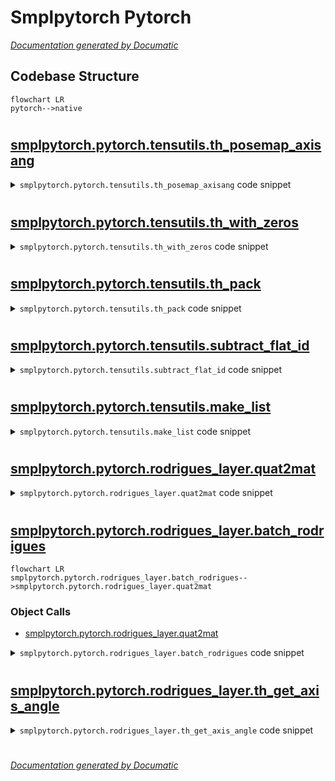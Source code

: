 # Smplpytorch Pytorch

[_Documentation generated by Documatic_](https://www.documatic.com)

<!---Documatic-section-Codebase Structure-start--->
## Codebase Structure

<!---Documatic-block-system_architecture-start--->
```mermaid
flowchart LR
pytorch-->native
```
<!---Documatic-block-system_architecture-end--->

# #
<!---Documatic-section-Codebase Structure-end--->

<!---Documatic-section-smplpytorch.pytorch.tensutils.th_posemap_axisang-start--->
## [smplpytorch.pytorch.tensutils.th_posemap_axisang](3-smplpytorch_pytorch.md#smplpytorch.pytorch.tensutils.th_posemap_axisang)

<!---Documatic-section-th_posemap_axisang-start--->
<!---Documatic-block-smplpytorch.pytorch.tensutils.th_posemap_axisang-start--->
<details>
	<summary><code>smplpytorch.pytorch.tensutils.th_posemap_axisang</code> code snippet</summary>

```python
def th_posemap_axisang(pose_vectors):
    rot_nb = int(pose_vectors.shape[1] / 3)
    rot_mats = []
    for joint_idx in range(rot_nb):
        axis_ang = pose_vectors[:, joint_idx * 3:(joint_idx + 1) * 3]
        rot_mat = rodrigues_layer.batch_rodrigues(axis_ang)
        rot_mats.append(rot_mat)
    rot_mats = torch.cat(rot_mats, 1)
    return rot_mats
```
</details>
<!---Documatic-block-smplpytorch.pytorch.tensutils.th_posemap_axisang-end--->
<!---Documatic-section-th_posemap_axisang-end--->

# #
<!---Documatic-section-smplpytorch.pytorch.tensutils.th_posemap_axisang-end--->

<!---Documatic-section-smplpytorch.pytorch.tensutils.th_with_zeros-start--->
## [smplpytorch.pytorch.tensutils.th_with_zeros](3-smplpytorch_pytorch.md#smplpytorch.pytorch.tensutils.th_with_zeros)

<!---Documatic-section-th_with_zeros-start--->
<!---Documatic-block-smplpytorch.pytorch.tensutils.th_with_zeros-start--->
<details>
	<summary><code>smplpytorch.pytorch.tensutils.th_with_zeros</code> code snippet</summary>

```python
def th_with_zeros(tensor):
    batch_size = tensor.shape[0]
    padding = tensor.new([0.0, 0.0, 0.0, 1.0])
    padding.requires_grad = False
    concat_list = [tensor, padding.view(1, 1, 4).repeat(batch_size, 1, 1)]
    cat_res = torch.cat(concat_list, 1)
    return cat_res
```
</details>
<!---Documatic-block-smplpytorch.pytorch.tensutils.th_with_zeros-end--->
<!---Documatic-section-th_with_zeros-end--->

# #
<!---Documatic-section-smplpytorch.pytorch.tensutils.th_with_zeros-end--->

<!---Documatic-section-smplpytorch.pytorch.tensutils.th_pack-start--->
## [smplpytorch.pytorch.tensutils.th_pack](3-smplpytorch_pytorch.md#smplpytorch.pytorch.tensutils.th_pack)

<!---Documatic-section-th_pack-start--->
<!---Documatic-block-smplpytorch.pytorch.tensutils.th_pack-start--->
<details>
	<summary><code>smplpytorch.pytorch.tensutils.th_pack</code> code snippet</summary>

```python
def th_pack(tensor):
    batch_size = tensor.shape[0]
    padding = tensor.new_zeros((batch_size, 4, 3))
    padding.requires_grad = False
    pack_list = [padding, tensor]
    pack_res = torch.cat(pack_list, 2)
    return pack_res
```
</details>
<!---Documatic-block-smplpytorch.pytorch.tensutils.th_pack-end--->
<!---Documatic-section-th_pack-end--->

# #
<!---Documatic-section-smplpytorch.pytorch.tensutils.th_pack-end--->

<!---Documatic-section-smplpytorch.pytorch.tensutils.subtract_flat_id-start--->
## [smplpytorch.pytorch.tensutils.subtract_flat_id](3-smplpytorch_pytorch.md#smplpytorch.pytorch.tensutils.subtract_flat_id)

<!---Documatic-section-subtract_flat_id-start--->
<!---Documatic-block-smplpytorch.pytorch.tensutils.subtract_flat_id-start--->
<details>
	<summary><code>smplpytorch.pytorch.tensutils.subtract_flat_id</code> code snippet</summary>

```python
def subtract_flat_id(rot_mats):
    id_flat = torch.eye(3, dtype=rot_mats.dtype, device=rot_mats.device).view(1, 9).repeat(rot_mats.shape[0], 23)
    results = rot_mats - id_flat
    return results
```
</details>
<!---Documatic-block-smplpytorch.pytorch.tensutils.subtract_flat_id-end--->
<!---Documatic-section-subtract_flat_id-end--->

# #
<!---Documatic-section-smplpytorch.pytorch.tensutils.subtract_flat_id-end--->

<!---Documatic-section-smplpytorch.pytorch.tensutils.make_list-start--->
## [smplpytorch.pytorch.tensutils.make_list](3-smplpytorch_pytorch.md#smplpytorch.pytorch.tensutils.make_list)

<!---Documatic-section-make_list-start--->
<!---Documatic-block-smplpytorch.pytorch.tensutils.make_list-start--->
<details>
	<summary><code>smplpytorch.pytorch.tensutils.make_list</code> code snippet</summary>

```python
def make_list(tensor):
    return tensor
```
</details>
<!---Documatic-block-smplpytorch.pytorch.tensutils.make_list-end--->
<!---Documatic-section-make_list-end--->

# #
<!---Documatic-section-smplpytorch.pytorch.tensutils.make_list-end--->

<!---Documatic-section-smplpytorch.pytorch.rodrigues_layer.quat2mat-start--->
## [smplpytorch.pytorch.rodrigues_layer.quat2mat](3-smplpytorch_pytorch.md#smplpytorch.pytorch.rodrigues_layer.quat2mat)

<!---Documatic-section-quat2mat-start--->
<!---Documatic-block-smplpytorch.pytorch.rodrigues_layer.quat2mat-start--->
<details>
	<summary><code>smplpytorch.pytorch.rodrigues_layer.quat2mat</code> code snippet</summary>

```python
def quat2mat(quat):
    norm_quat = quat
    norm_quat = norm_quat / norm_quat.norm(p=2, dim=1, keepdim=True)
    (w, x, y, z) = (norm_quat[:, 0], norm_quat[:, 1], norm_quat[:, 2], norm_quat[:, 3])
    batch_size = quat.size(0)
    (w2, x2, y2, z2) = (w.pow(2), x.pow(2), y.pow(2), z.pow(2))
    (wx, wy, wz) = (w * x, w * y, w * z)
    (xy, xz, yz) = (x * y, x * z, y * z)
    rotMat = torch.stack([w2 + x2 - y2 - z2, 2 * xy - 2 * wz, 2 * wy + 2 * xz, 2 * wz + 2 * xy, w2 - x2 + y2 - z2, 2 * yz - 2 * wx, 2 * xz - 2 * wy, 2 * wx + 2 * yz, w2 - x2 - y2 + z2], dim=1).view(batch_size, 3, 3)
    return rotMat
```
</details>
<!---Documatic-block-smplpytorch.pytorch.rodrigues_layer.quat2mat-end--->
<!---Documatic-section-quat2mat-end--->

# #
<!---Documatic-section-smplpytorch.pytorch.rodrigues_layer.quat2mat-end--->

<!---Documatic-section-smplpytorch.pytorch.rodrigues_layer.batch_rodrigues-start--->
## [smplpytorch.pytorch.rodrigues_layer.batch_rodrigues](3-smplpytorch_pytorch.md#smplpytorch.pytorch.rodrigues_layer.batch_rodrigues)

<!---Documatic-section-batch_rodrigues-start--->
```mermaid
flowchart LR
smplpytorch.pytorch.rodrigues_layer.batch_rodrigues-->smplpytorch.pytorch.rodrigues_layer.quat2mat
```

### Object Calls

* [smplpytorch.pytorch.rodrigues_layer.quat2mat](3-smplpytorch_pytorch.md#smplpytorch.pytorch.rodrigues_layer.quat2mat)

<!---Documatic-block-smplpytorch.pytorch.rodrigues_layer.batch_rodrigues-start--->
<details>
	<summary><code>smplpytorch.pytorch.rodrigues_layer.batch_rodrigues</code> code snippet</summary>

```python
def batch_rodrigues(axisang):
    axisang_norm = torch.norm(axisang + 1e-08, p=2, dim=1)
    angle = torch.unsqueeze(axisang_norm, -1)
    axisang_normalized = torch.div(axisang, angle)
    angle = angle * 0.5
    v_cos = torch.cos(angle)
    v_sin = torch.sin(angle)
    quat = torch.cat([v_cos, v_sin * axisang_normalized], dim=1)
    rot_mat = quat2mat(quat)
    rot_mat = rot_mat.view(rot_mat.shape[0], 9)
    return rot_mat
```
</details>
<!---Documatic-block-smplpytorch.pytorch.rodrigues_layer.batch_rodrigues-end--->
<!---Documatic-section-batch_rodrigues-end--->

# #
<!---Documatic-section-smplpytorch.pytorch.rodrigues_layer.batch_rodrigues-end--->

<!---Documatic-section-smplpytorch.pytorch.rodrigues_layer.th_get_axis_angle-start--->
## [smplpytorch.pytorch.rodrigues_layer.th_get_axis_angle](3-smplpytorch_pytorch.md#smplpytorch.pytorch.rodrigues_layer.th_get_axis_angle)

<!---Documatic-section-th_get_axis_angle-start--->
<!---Documatic-block-smplpytorch.pytorch.rodrigues_layer.th_get_axis_angle-start--->
<details>
	<summary><code>smplpytorch.pytorch.rodrigues_layer.th_get_axis_angle</code> code snippet</summary>

```python
def th_get_axis_angle(vector):
    angle = torch.norm(vector, 2, 1)
    axes = vector / angle.unsqueeze(1)
    return (axes, angle)
```
</details>
<!---Documatic-block-smplpytorch.pytorch.rodrigues_layer.th_get_axis_angle-end--->
<!---Documatic-section-th_get_axis_angle-end--->

# #
<!---Documatic-section-smplpytorch.pytorch.rodrigues_layer.th_get_axis_angle-end--->

[_Documentation generated by Documatic_](https://www.documatic.com)